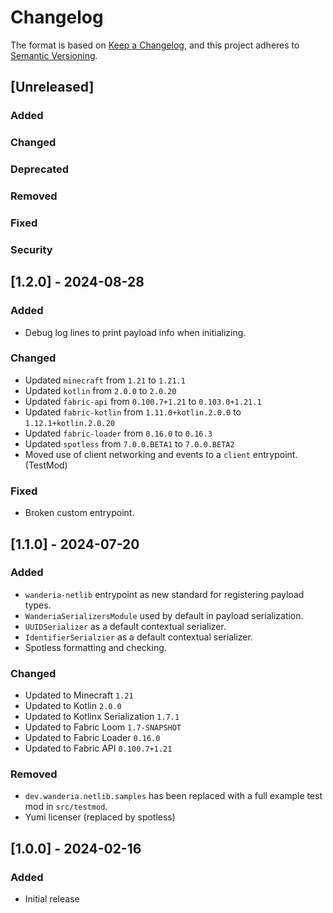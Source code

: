 # Changelog

The format is based on [Keep a Changelog](https://keepachangelog.com/en/1.1.0/),
and this project adheres to [Semantic Versioning](https://semver.org/spec/v2.0.0.html).

## [Unreleased]

### Added

### Changed

### Deprecated

### Removed

### Fixed

### Security

## [1.2.0] - 2024-08-28

### Added

- Debug log lines to print payload info when initializing.

### Changed

- Updated `minecraft` from `1.21` to `1.21.1`
- Updated `kotlin` from `2.0.0` to `2.0.20`
- Updated `fabric-api` from `0.100.7+1.21` to `0.103.0+1.21.1`
- Updated `fabric-kotlin` from `1.11.0+kotlin.2.0.0` to `1.12.1+kotlin.2.0.20`
- Updated `fabric-loader` from `0.16.0` to `0.16.3`
- Updated `spotless` from `7.0.0.BETA1` to `7.0.0.BETA2`
- Moved use of client networking and events to a `client` entrypoint. (TestMod)

### Fixed

- Broken custom entrypoint.

## [1.1.0] - 2024-07-20

### Added

- `wanderia-netlib` entrypoint as new standard for registering payload types.
- `WanderiaSerializersModule` used by default in payload serialization.
- `UUIDSerializer` as a default contextual serializer.
- `IdentifierSerialzier` as a default contextual serializer.
- Spotless formatting and checking.

### Changed

- Updated to Minecraft `1.21`
- Updated to Kotlin `2.0.0`
- Updated to Kotlinx Serialization `1.7.1`
- Updated to Fabric Loom `1.7-SNAPSHOT`
- Updated to Fabric Loader `0.16.0`
- Updated to Fabric API `0.100.7+1.21`

### Removed

- `dev.wanderia.netlib.samples` has been replaced with a full example test mod in `src/testmod`.
- Yumi licenser (replaced by spotless)

## [1.0.0] - 2024-02-16

### Added

- Initial release
